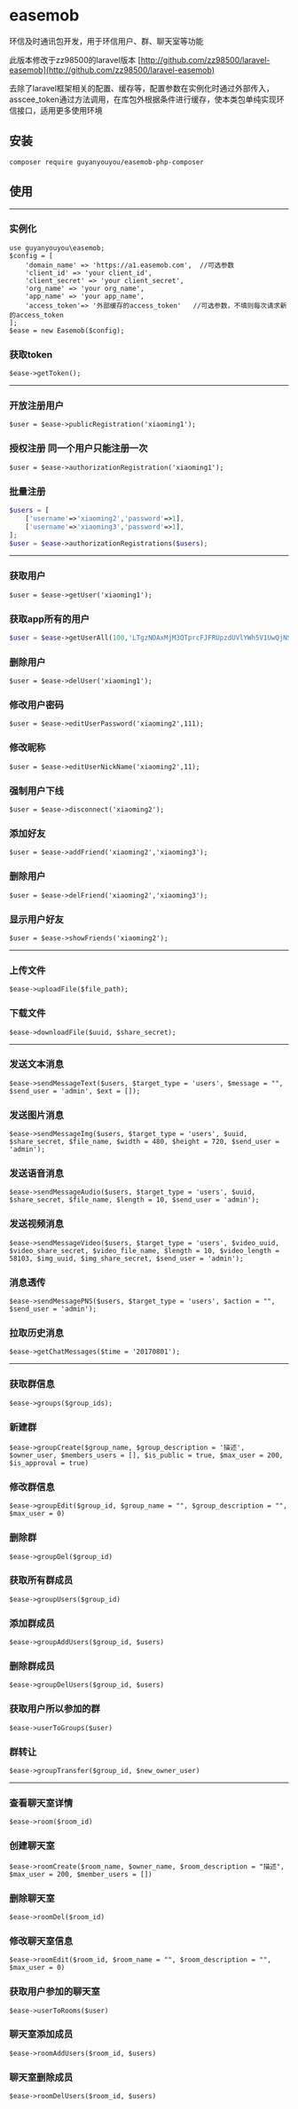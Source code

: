 # easemob
环信及时通讯包开发，用于环信用户、群、聊天室等功能

此版本修改于zz98500的laravel版本
[http://github.com/zz98500/laravel-easemob](http://github.com/zz98500/laravel-easemob)

去除了laravel框架相关的配置、缓存等，配置参数在实例化时通过外部传入，asscee_token通过方法调用，在库包外根据条件进行缓存，使本类包单纯实现环信接口，适用更多使用环境
## 安装

`composer require guyanyouyou/easemob-php-composer`

## 使用
- - -


### 实例化
```
use guyanyouyou\easemob;
$config = [
    'domain_name' => 'https://a1.easemob.com',  //可选参数
    'client_id' => 'your client_id',
    'client_secret' => 'your client_secret',
    'org_name' => 'your org_name',
    'app_name' => 'your app_name',
    'access_token'=> '外部缓存的access_token'   //可选参数，不填则每次请求新的access_token
];
$ease = new Easemob($config);
```




### 获取token
`$ease->getToken();`

- - -
### 开放注册用户
`$user = $ease->publicRegistration('xiaoming1');`

### 授权注册 同一个用户只能注册一次
`$user = $ease->authorizationRegistration('xiaoming1');`

### 批量注册
```php
$users = [
    ['username'=>'xiaoming2','password'=>1],
    ['username'=>'xiaoming3','password'=>1],
];
$user = $ease->authorizationRegistrations($users);
```

- - -
### 获取用户
`$user = $ease->getUser('xiaoming1');`

### 获取app所有的用户
```php
$user = $ease->getUserAll(100,'LTgzNDAxMjM3OTprcFJFRUpzdUVlYWh5V1UwQjNSbldR');
```

### 删除用户
`$user = $ease->delUser('xiaoming1');`

### 修改用户密码
`$user = $ease->editUserPassword('xiaoming2',111);`

### 修改昵称
`$user = $ease->editUserNickName('xiaoming2',11);`

### 强制用户下线
`$user = $ease->disconnect('xiaoming2');`

### 添加好友
`$user = $ease->addFriend('xiaoming2','xiaoming3');`

### 删除用户
`$user = $ease->delFriend('xiaoming2','xiaoming3');`

### 显示用户好友
`$user = $ease->showFriends('xiaoming2');`

- - -
### 上传文件
`$ease->uploadFile($file_path);`

### 下载文件
`$ease->downloadFile($uuid, $share_secret);`

- - -
### 发送文本消息
`$ease->sendMessageText($users, $target_type = 'users', $message = "", $send_user = 'admin', $ext = []);`

### 发送图片消息
`$ease->sendMessageImg($users, $target_type = 'users', $uuid, $share_secret, $file_name, $width = 480, $height = 720, $send_user = 'admin');`

### 发送语音消息
`$ease->sendMessageAudio($users, $target_type = 'users', $uuid, $share_secret, $file_name, $length = 10, $send_user = 'admin');`

### 发送视频消息
`$ease->sendMessageVideo($users, $target_type = 'users', $video_uuid, $video_share_secret, $video_file_name, $length = 10, $video_length = 58103, $img_uuid, $img_share_secret, $send_user = 'admin');`

### 消息透传
`$ease->sendMessagePNS($users, $target_type = 'users', $action = "", $send_user = 'admin');`

### 拉取历史消息
`$ease->getChatMessages($time = '20170801');`
- - -
### 获取群信息
`$ease->groups($group_ids);`

### 新建群
`$ease->groupCreate($group_name, $group_description = '描述', $owner_user, $members_users = [], $is_public = true, $max_user = 200, $is_approval = true)`

### 修改群信息
`$ease->groupEdit($group_id, $group_name = "", $group_description = "", $max_user = 0)`

### 删除群
`$ease->groupDel($group_id)`

### 获取所有群成员
`$ease->groupUsers($group_id)`

### 添加群成员
`$ease->groupAddUsers($group_id, $users)`

### 删除群成员
`$ease->groupDelUsers($group_id, $users)`

### 获取用户所以参加的群
`$ease->userToGroups($user)`

### 群转让
`$ease->groupTransfer($group_id, $new_owner_user)`

- - -
### 查看聊天室详情
`$ease->room($room_id)`

### 创建聊天室
`$ease->roomCreate($room_name, $owner_name, $room_description = "描述", $max_user = 200, $member_users = [])`

### 删除聊天室
`$ease->roomDel($room_id)`

### 修改聊天室信息
`$ease->roomEdit($room_id, $room_name = "", $room_description = "", $max_user = 0)`

### 获取用户参加的聊天室
`$ease->userToRooms($user)`

### 聊天室添加成员
`$ease->roomAddUsers($room_id, $users)`


### 聊天室删除成员
`$ease->roomDelUsers($room_id, $users)`

